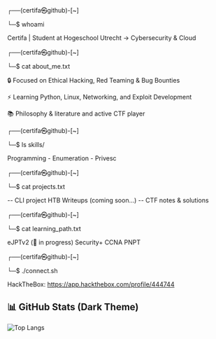 ┌──(certifa㉿github)-[~]

└─$ whoami

Certifa | Student at Hogeschool Utrecht -> Cybersecurity & Cloud

┌──(certifa㉿github)-[~]

└─$ cat about_me.txt

🔒 Focused on Ethical Hacking, Red Teaming & Bug Bounties

⚡ Learning Python, Linux, Networking, and Exploit Development

📚 Philosophy & literature and active CTF player

┌──(certifa㉿github)-[~]

└─$ ls skills/

Programming - Enumeration - Privesc

┌──(certifa㉿github)-[~]

└─$ cat projects.txt

-- CLI project
HTB Writeups (coming soon...) -- CTF notes & solutions

┌──(certifa㉿github)-[~]

└─$ cat learning_path.txt

eJPTv2 (📍 in progress)
Security+
CCNA
PNPT

┌──(certifa㉿github)-[~]

└─$ ./connect.sh

HackTheBox: https://app.hackthebox.com/profile/444744


## 📊 GitHub Stats (Dark Theme)
 
![Top Langs](https://github-readme-stats.vercel.app/api/top-langs/?username=Certifa&layout=compact&theme=tokyonight&hide_border=true)

